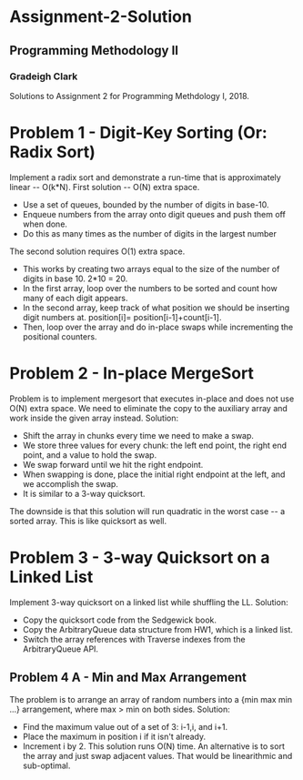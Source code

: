# Assignment-2-Solution
## Programming Methodology II
### Gradeigh Clark

Solutions to Assignment 2 for Programming Methdology I, 2018.

# Problem 1 - Digit-Key Sorting (Or: Radix Sort)
Implement a radix sort and demonstrate a run-time that is approximately linear -- O(k*N).
First solution -- O(N) extra space.
* Use a set of queues, bounded by the number of digits in base-10.
* Enqueue numbers from the array onto digit queues and push them off when done.
* Do this as many times as the number of digits in the largest number

The second solution requires O(1) extra space.
* This works by creating two arrays equal to the size of the number of digits in base 10. 2*10 = 20.
* In the first array, loop over the numbers to be sorted and count how many of each digit appears.
* In the second array, keep track of what position we should be inserting digit numbers at. position[i]= position[i-1]+count[i-1].
* Then, loop over the array and do in-place swaps while incrementing the positional counters.


# Problem 2 - In-place MergeSort
Problem is to implement mergesort that executes in-place and does not use O(N) extra space. 
We need to eliminate the copy to the auxiliary array and work inside the given array instead.
Solution:
* Shift the array in chunks every time we need to make a swap.
* We store three values for every chunk: the left end point, the right end point, and a value to hold the swap.
* We swap forward until we hit the right endpoint.
* When swapping is done, place the initial right endpoint at the left, and we accomplish the swap.
* It is similar to a 3-way quicksort.

The downside is that this solution will run quadratic in the worst case -- a sorted array. This is like quicksort as well.

# Problem 3 - 3-way Quicksort on a Linked List
Implement 3-way quicksort on a linked list while shuffling the LL.
Solution:
* Copy the quicksort code from the Sedgewick book.
* Copy the ArbitraryQueue data structure from HW1, which is a linked list.
* Switch the array references with Traverse indexes from the ArbitraryQueue API.



## Problem 4 A - Min and Max Arrangement
The problem is to arrange an array of random numbers into a {min max min ...} arrangement, where max > min on both sides.
Solution:
* Find the maximum value out of a set of 3: i-1,i, and i+1.
* Place the maximum in position i if it isn't already.
* Increment i by 2.
This solution runs O(N) time. An alternative is to sort the array and just swap adjacent values. That would be linearithmic and sub-optimal.

